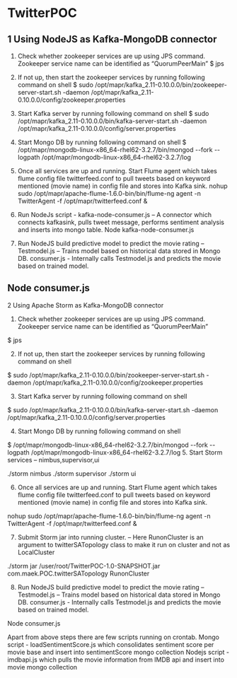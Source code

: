 # TwitterPOC

1	Using NodeJS as Kafka-MongoDB connector
-------------------------------------------------------
1.	Check whether zookeeper services are up using JPS command. Zookeeper service name can be identified as “QuorumPeerMain”
$ jps

2.	If not up, then start the zookeeper services by running following command on shell
$ sudo /opt/mapr/kafka_2.11-0.10.0.0/bin/zookeeper-server-start.sh -daemon /opt/mapr/kafka_2.11-0.10.0.0/config/zookeeper.properties

3.	Start Kafka server by running following command on shell
$ sudo /opt/mapr/kafka_2.11-0.10.0.0/bin/kafka-server-start.sh -daemon /opt/mapr/kafka_2.11-0.10.0.0/config/server.properties

4.	Start Mongo DB by running following command on shell
$ /opt/mapr/mongodb-linux-x86_64-rhel62-3.2.7/bin/mongod --fork --logpath /opt/mapr/mongodb-linux-x86_64-rhel62-3.2.7/log

5.	Once all services are up and running. Start Flume agent which takes flume config file twitterfeed.conf to pull tweets based on keyword mentioned (movie name) in config file and stores into Kafka sink.
nohup sudo /opt/mapr/apache-flume-1.6.0-bin/bin/flume-ng agent -n TwitterAgent -f /opt/mapr/twitterfeed.conf &

6.	Run NodeJs script - kafka-node-consumer.js – A connector which connects kafkasink, pulls tweet message, performs sentiment analysis and inserts into mongo table.
Node kafka-node-consumer.js

7.	Run NodeJS build predictive model to predict the movie rating – 
Testmodel.js – Trains model based on historical data stored in Mongo DB.
consumer.js - Internally calls Testmodel.js and predicts the movie based on trained model.

 Node consumer.js <moviename> 
 --------------------------------------------------------------------------------------------------
 
 2	Using Apache Storm as Kafka-MongoDB connector
 
 1.	Check whether zookeeper services are up using JPS command. Zookeeper service name can be identified as “QuorumPeerMain”
 
$ jps

2.	If not up, then start the zookeeper services by running following command on shell

$ sudo /opt/mapr/kafka_2.11-0.10.0.0/bin/zookeeper-server-start.sh -daemon /opt/mapr/kafka_2.11-0.10.0.0/config/zookeeper.properties

3.	Start Kafka server by running following command on shell

$ sudo /opt/mapr/kafka_2.11-0.10.0.0/bin/kafka-server-start.sh -daemon /opt/mapr/kafka_2.11-0.10.0.0/config/server.properties

4.	Start Mongo DB by running following command on shell

$ /opt/mapr/mongodb-linux-x86_64-rhel62-3.2.7/bin/mongod --fork --logpath /opt/mapr/mongodb-linux-x86_64-rhel62-3.2.7/log
5.	Start Storm services – nimbus,supervisor,ui

./storm nimbus
./storm supervisor
./storm ui

6.	Once all services are up and running. Start Flume agent which takes flume config file twitterfeed.conf to pull tweets based on keyword mentioned (movie name) in config file and stores into Kafka sink.

nohup sudo /opt/mapr/apache-flume-1.6.0-bin/bin/flume-ng agent -n TwitterAgent -f /opt/mapr/twitterfeed.conf &

7.	 Submit Storm jar into running cluster. – Here RunonCluster is an argument to twitterSATopology class to make it run on cluster and not as LocalCluster

./storm jar /user/root/TwitterPOC-1.0-SNAPSHOT.jar com.maek.POC.twitterSATopology RunonCluster

8.	Run NodeJS build predictive model to predict the movie rating – 
Testmodel.js – Trains model based on historical data stored in Mongo DB.
consumer.js - Internally calls Testmodel.js and predicts the movie based on trained model. 

Node consumer.js <moviename> 

Apart from above steps there are few scripts running on crontab.
Mongo script - loadSentimentScore.js which consolidates sentiment score per movie base and insert into sentimentScore mongo collection
Nodejs script - imdbapi.js which pulls the movie information from IMDB api and insert into movie mongo collection


